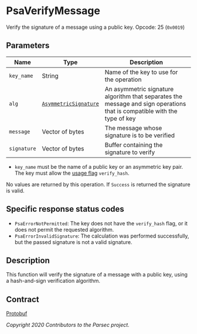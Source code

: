 # PsaVerifyMessage

Verify the signature of a message using a public key. Opcode: 25 (`0x0019`)

## Parameters

| Name        | Type                                                                    | Description                                                                                                              |
|-------------|-------------------------------------------------------------------------|--------------------------------------------------------------------------------------------------------------------------|
| `key_name`  | String                                                                  | Name of the key to use for the operation                                                                                 |
| `alg`       | [`AsymmetricSignature`](psa_algorithm.md#asymmetricsignature-algorithm) | An asymmetric signature algorithm that separates the message and sign operations that is compatible with the type of key |
| `message`   | Vector of bytes                                                         | The message whose signature is to be verified                                                                            |
| `signature` | Vector of bytes                                                         | Buffer containing the signature to verify                                                                                |

- `key_name` must be the name of a public key or an asymmetric key pair. The key must allow the
   [usage flag](psa_key_attributes.md#usageflags-type) `verify_hash`.

No values are returned by this operation. If `Success` is returned the signature is valid.

## Specific response status codes

- `PsaErrorNotPermitted`: The key does not have the `verify_hash` flag, or it does not permit the
   requested algorithm.
- `PsaErrorInvalidSignature`: The calculation was performed successfully, but the passed signature
   is not a valid signature.

## Description

This function will verify the signature of a message with a public key, using a hash-and-sign
verification algorithm.

## Contract

[Protobuf](https://github.com/parallaxsecond/parsec-operations/blob/master/protobuf/psa_verify_message.proto)

*Copyright 2020 Contributors to the Parsec project.*

